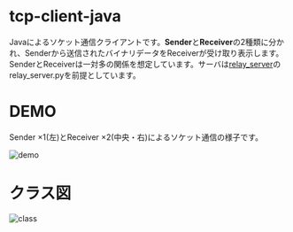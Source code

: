 # tcp-client-java
Javaによるソケット通信クライアントです。**Sender**と**Receiver**の2種類に分かれ、Senderから送信されたバイナリデータをReceiverが受け取り表示します。SenderとReceiverは一対多の関係を想定しています。サーバは[relay_server](https://github.com/hiro4669/relay_server/)のrelay_server.pyを前提としています。


# DEMO
Sender ×1(左)とReceiver ×2(中央・右)によるソケット通信の様子です。

![demo](https://user-images.githubusercontent.com/52157596/104133039-6bab0e80-53c4-11eb-8b99-6abc4ff7d79a.gif)

# クラス図
![class](https://user-images.githubusercontent.com/52157596/104135959-766e9f00-53d6-11eb-9b2c-e0386e94c472.png)

